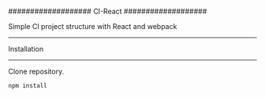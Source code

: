 ###################
CI-React
###################

Simple CI project structure with React and webpack

************
Installation
************

Clone repository. 

`npm install`

